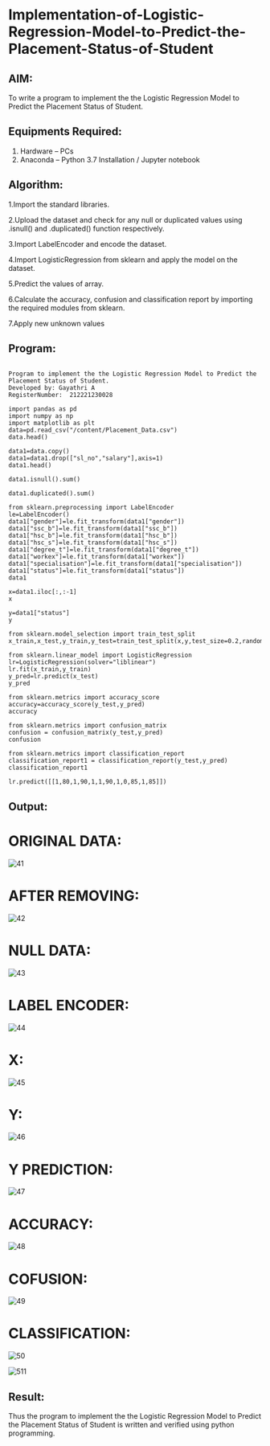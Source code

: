 # Implementation-of-Logistic-Regression-Model-to-Predict-the-Placement-Status-of-Student

## AIM:
To write a program to implement the the Logistic Regression Model to Predict the Placement Status of Student.

## Equipments Required:
1. Hardware – PCs
2. Anaconda – Python 3.7 Installation / Jupyter notebook

## Algorithm:

1.Import the standard libraries.

2.Upload the dataset and check for any null or duplicated values using .isnull() and .duplicated() function respectively.

3.Import LabelEncoder and encode the dataset.

4.Import LogisticRegression from sklearn and apply the model on the dataset.

5.Predict the values of array.

6.Calculate the accuracy, confusion and classification report by importing the required modules from sklearn.

7.Apply new unknown values
 

## Program:
```

Program to implement the the Logistic Regression Model to Predict the Placement Status of Student.
Developed by: Gayathri A
RegisterNumber:  212221230028
```
```
import pandas as pd
import numpy as np
import matplotlib as plt
data=pd.read_csv("/content/Placement_Data.csv")
data.head()

data1=data.copy()
data1=data1.drop(["sl_no","salary"],axis=1)
data1.head()

data1.isnull().sum()

data1.duplicated().sum()

from sklearn.preprocessing import LabelEncoder
le=LabelEncoder()
data1["gender"]=le.fit_transform(data1["gender"])
data1["ssc_b"]=le.fit_transform(data1["ssc_b"])
data1["hsc_b"]=le.fit_transform(data1["hsc_b"])
data1["hsc_s"]=le.fit_transform(data1["hsc_s"])
data1["degree_t"]=le.fit_transform(data1["degree_t"])
data1["workex"]=le.fit_transform(data1["workex"])
data1["specialisation"]=le.fit_transform(data1["specialisation"])
data1["status"]=le.fit_transform(data1["status"])
data1

x=data1.iloc[:,:-1]
x

y=data1["status"]
y

from sklearn.model_selection import train_test_split
x_train,x_test,y_train,y_test=train_test_split(x,y,test_size=0.2,random_state=0)

from sklearn.linear_model import LogisticRegression
lr=LogisticRegression(solver="liblinear")
lr.fit(x_train,y_train)
y_pred=lr.predict(x_test)
y_pred

from sklearn.metrics import accuracy_score
accuracy=accuracy_score(y_test,y_pred)
accuracy

from sklearn.metrics import confusion_matrix
confusion = confusion_matrix(y_test,y_pred)
confusion

from sklearn.metrics import classification_report
classification_report1 = classification_report(y_test,y_pred)
classification_report1

lr.predict([[1,80,1,90,1,1,90,1,0,85,1,85]])
```
## Output:

# ORIGINAL DATA:

![41](https://user-images.githubusercontent.com/94154854/201481526-5021455a-230f-41b2-986f-78c9d4be1aba.png)

# AFTER REMOVING:

![42](https://user-images.githubusercontent.com/94154854/201481532-43157ac2-e9b7-4814-8503-4e2e2ffb2c77.png)

# NULL DATA:

![43](https://user-images.githubusercontent.com/94154854/201481547-850a368d-118f-4ee5-b412-4646c86b219e.png)

# LABEL ENCODER:

![44](https://user-images.githubusercontent.com/94154854/201481557-583d2c1f-cd9b-48f1-9812-b669978e56dd.png)

# X:

![45](https://user-images.githubusercontent.com/94154854/201481570-86672590-b2f3-494d-8888-dbb2474cf84b.png)

# Y:

![46](https://user-images.githubusercontent.com/94154854/201481578-7d27cf3c-5ce1-445f-8402-09a34cbbdd4e.png)

# Y PREDICTION:

![47](https://user-images.githubusercontent.com/94154854/201481589-962cc061-c48b-4fe3-afe4-d6a6af75cf21.png)

# ACCURACY:

![48](https://user-images.githubusercontent.com/94154854/201481594-a0b69aa3-7264-4f17-be92-84058edb3445.png)


# COFUSION:

![49](https://user-images.githubusercontent.com/94154854/201481599-21429887-a2a2-4ab2-8af5-85d0a70764c9.png)

# CLASSIFICATION:

![50](https://user-images.githubusercontent.com/94154854/201481604-2dfd3daf-f4f4-4927-b9d9-ea8946e748e6.png)

![511](https://user-images.githubusercontent.com/94154854/201481615-9ad54779-46a8-41a5-89bd-25234bc808ac.png)

## Result:
Thus the program to implement the the Logistic Regression Model to Predict the Placement Status of Student is written and verified using python programming.

